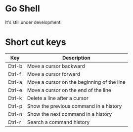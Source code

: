 # Go Shell

It's still under development.

# Short cut keys

| Key | Description |
| --- | ---- |
| Ctrl-b | Move a cursor backward |
| Ctrl-f | Move a cursor forward |
| Ctrl-a | Move a cursor on the beginning of the line |
| Ctrl-e | Move a cursor on the end of the line |
| Ctrl-k | Delete a line after a cursor |
| Ctrl-p | Show the previous command in a history |
| Ctrl-n | Show the next command in a history |
| Ctrl-r | Search a command history |
